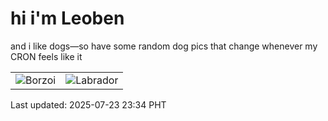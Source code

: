 # hi i'm Leoben

and i like dogs—so have some random dog pics that change whenever my CRON feels like it

|  |  |
|--------|----------|
| ![Borzoi](https://random-dog-vercel.vercel.app/api/random-borzoi?v=1753284867) | ![Labrador](https://random-dog-vercel.vercel.app/api/random-labrador?v=1753284867) |

Last updated: 2025-07-23 23:34 PHT
